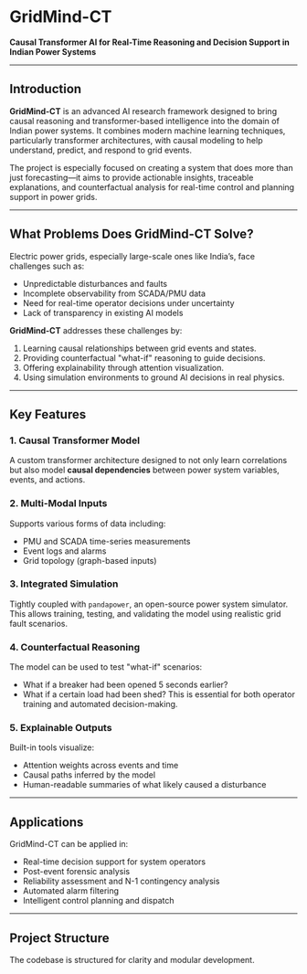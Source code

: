 # GridMind-CT

**Causal Transformer AI for Real-Time Reasoning and Decision Support in Indian Power Systems**

---

## Introduction

**GridMind-CT** is an advanced AI research framework designed to bring causal reasoning and transformer-based intelligence into the domain of Indian power systems. It combines modern machine learning techniques, particularly transformer architectures, with causal modeling to help understand, predict, and respond to grid events.

The project is especially focused on creating a system that does more than just forecasting—it aims to provide actionable insights, traceable explanations, and counterfactual analysis for real-time control and planning support in power grids.

---

## What Problems Does GridMind-CT Solve?

Electric power grids, especially large-scale ones like India’s, face challenges such as:

- Unpredictable disturbances and faults
- Incomplete observability from SCADA/PMU data
- Need for real-time operator decisions under uncertainty
- Lack of transparency in existing AI models

**GridMind-CT** addresses these challenges by:

1. Learning causal relationships between grid events and states.
2. Providing counterfactual "what-if" reasoning to guide decisions.
3. Offering explainability through attention visualization.
4. Using simulation environments to ground AI decisions in real physics.

---

## Key Features

### 1. Causal Transformer Model
A custom transformer architecture designed to not only learn correlations but also model **causal dependencies** between power system variables, events, and actions.

### 2. Multi-Modal Inputs
Supports various forms of data including:

- PMU and SCADA time-series measurements  
- Event logs and alarms  
- Grid topology (graph-based inputs)

### 3. Integrated Simulation
Tightly coupled with `pandapower`, an open-source power system simulator. This allows training, testing, and validating the model using realistic grid fault scenarios.

### 4. Counterfactual Reasoning
The model can be used to test "what-if" scenarios:
- What if a breaker had been opened 5 seconds earlier?
- What if a certain load had been shed?
This is essential for both operator training and automated decision-making.

### 5. Explainable Outputs
Built-in tools visualize:
- Attention weights across events and time
- Causal paths inferred by the model
- Human-readable summaries of what likely caused a disturbance

---

## Applications

GridMind-CT can be applied in:

- Real-time decision support for system operators
- Post-event forensic analysis
- Reliability assessment and N-1 contingency analysis
- Automated alarm filtering
- Intelligent control planning and dispatch

---

## Project Structure

The codebase is structured for clarity and modular development.

